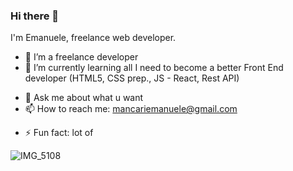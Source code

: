 ### Hi there 👋
I'm Emanuele, freelance web developer.

- 🔭 I’m a freelance developer
- 🌱 I’m currently learning all I need to become a better Front End developer 
       (HTML5, CSS prep., JS - React, Rest API)
<!-- - 👯 I’m looking to collaborate on -->
<!-- - 🤔 I’m looking for help with ... -->
- 💬 Ask me about what u want
- 📫 How to reach me: mancariemanuele@gmail.com
<!-- - 😄 Pronouns: ... -->
- ⚡ Fun fact: lot of

![IMG_5108](https://user-images.githubusercontent.com/77243049/117571899-cf261e00-b0d0-11eb-871f-2087266c1690.JPG)


